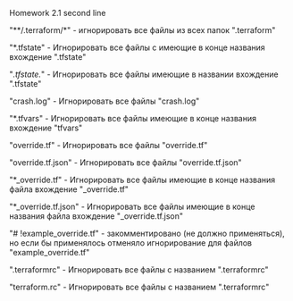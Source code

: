 Homework 2.1
second line

"**/.terraform/*" - игнорировать все файлы из всех папок ".terraform"

"*.tfstate" - Игнорировать все файлы с имеющие в конце названия вхождение ".tfstate"

"*.tfstate.*" - Игнорировать все файлы имеющие в названии вхождение ".tfstate"

"crash.log" - Игнорировать все файлы "crash.log"

"*.tfvars" - Игнорировать все файлы имеющие в конце названия вхождение "tfvars"

"override.tf" - Игнорировать все файлы "override.tf"

"override.tf.json" - Игнорировать все файлы "override.tf.json"

"*_override.tf" - Игнорировать все файлы имеющие в конце названия файла вхождение "_override.tf"

"*_override.tf.json" - Игнорировать все файлы имеющие в конце названия файла вхождение "_override.tf.json"

"# !example_override.tf" - закомментировано (не должно применяться), но если бы применялось отменяло игнорирование для файлов "example_override.tf"

".terraformrc" - Игнорировать все файлы с названием ".terraformrc"

"terraform.rc" - Игнорировать все файлы c названием ".terraformrc"